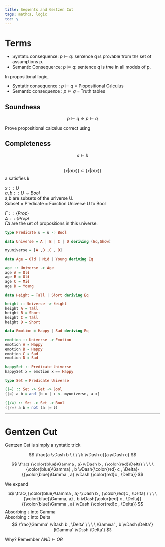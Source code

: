 ```yaml
---
title: Sequents and Gentzen Cut
tags: mathcs, logic
toc: y
---
```


# Terms

* Syntatic consequence: $p \vdash q$: sentence q is provable from the set of assumptions p.
* Semantic Consequence: $p \vDash q$: sentence q is true in all models of p.

In propositional logic, 

* Syntatic consequence : $p \vdash q$ = Propositional Calculus
* Semantic consequence : $p \vDash q$ = Truth tables


## Soundness

$$ p \vdash q \Rightarrow p \vDash q $$ 

Prove propositional calculus correct using 

## Completeness


$$a \vDash b$$  
$$\{x | a(x)\} \subset \{x | b(x)\}$$ 
a satisfies b  

$x :: U$  
$a, b :: U \rightarrow Bool$  
a,b are subsets of the universe U.  
Subset = Predicate = Function Universe U to Bool



$\Gamma :: \{Prop\}$  
$\Delta :: \{Prop\}$  
$\Gamma \Delta$ are the set of propositions in this universe.

```haskell
type Predicate u = u -> Bool

data Universe = A | B | C | D deriving (Eq,Show)

myuniverse = [A ,B ,C , D]

data Age = Old | Mid | Young deriving Eq

age :: Universe -> Age
age A = Old
age B = Old
age C = Mid
age D = Young

data Height = Tall | Short deriving Eq

height :: Universe -> Height
height A = Tall
height B = Short
height C = Tall
height D = Short

data Emotion = Happy | Sad deriving Eq

emotion :: Universe -> Emotion
emotion A = Happy
emotion B = Happy
emotion C = Sad
emotion D = Sad

happySet :: Predicate Universe
happySet x = emotion x == Happy

type Set = Predicate Universe

(|=) :: Set -> Set -> Bool
(|=) a b = and [b x | x <- myuniverse, a x]  

(|/=) :: Set -> Set -> Bool
(|/=) a b = not (a |= b)
```


---

# Gentzen Cut

Gentzen Cut is simply a syntatic trick

$$
\frac{a \vDash b \ \ \ \ b \vDash c}{a \vDash c}
$$

$$
\frac{ {\color{blue}\Gamma , a} \vDash b , {\color{red}\Delta} \ \ \ \ {\color{blue}\Gamma} , b \vDash{\color{red} c , \Delta}}{{\color{blue}\Gamma , a} \vDash  {\color{red}c , \Delta}}
$$

We expand 

$$
\frac{ {\color{blue}\Gamma , a} \vDash b , {\color{red}c , \Delta} \ \ \ \ {\color{blue}\Gamma, a} , b \vDash{\color{red} c , \Delta}}{{\color{blue}\Gamma , a} \vDash  {\color{red}c , \Delta}}
$$
Absorbing a into Gamma  
Absorbing c into Delta  
$$
\frac{\Gamma' \vDash b , \Delta' \ \ \ \ \Gamma' , b \vDash \Delta'}{\Gamma' \vDash  \Delta'}
$$

Why?
Remember 
$AND \vdash OR$
